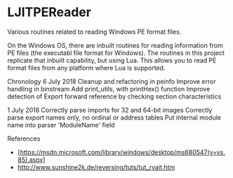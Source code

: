 # LJITPEReader
Various routines related to reading Windows PE format files.

On the Windows OS, there are inbuilt routines for reading information from PE files (the executabl file format for Windows).
The routines in this project replicate that inbuilt capability, but using Lua.  This allows you to read PE format files from
any platform where Lua is supported.

Chronology
6 July 2018
Cleanup and refactoring in peinfo
Improve error handling in binstream
Add print_utils, with printHex() function
Improve detection of Export forward reference by checking section characteristics

1 July 2018
Correctly parse imports for 32 and 64-bit images
Correctly parse export names only, no ordinal or address tables
Put internal module name into parser 'ModuleName' field

References
* [https://msdn.microsoft.com/library/windows/desktop/ms680547(v=vs.85).aspx]
* http://www.sunshine2k.de/reversing/tuts/tut_rvait.htm
